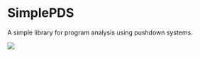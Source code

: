 # SimplePDS

A simple library for program analysis using pushdown systems.

[![](https://jitpack.io/v/dseekatz/SimplePDS.svg)](https://jitpack.io/#dseekatz/SimplePDS)

